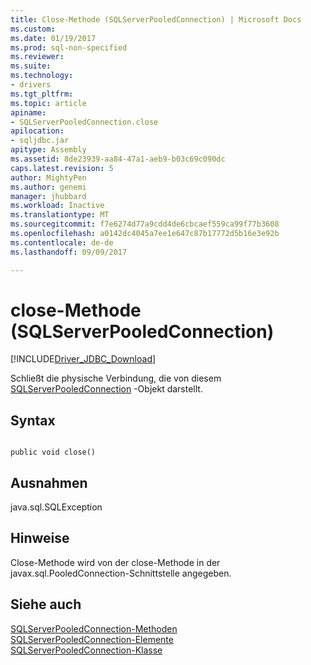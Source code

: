 ```yaml
---
title: Close-Methode (SQLServerPooledConnection) | Microsoft Docs
ms.custom: 
ms.date: 01/19/2017
ms.prod: sql-non-specified
ms.reviewer: 
ms.suite: 
ms.technology:
- drivers
ms.tgt_pltfrm: 
ms.topic: article
apiname:
- SQLServerPooledConnection.close
apilocation:
- sqljdbc.jar
apitype: Assembly
ms.assetid: 8de23939-aa84-47a1-aeb9-b03c69c090dc
caps.latest.revision: 5
author: MightyPen
ms.author: genemi
manager: jhubbard
ms.workload: Inactive
ms.translationtype: MT
ms.sourcegitcommit: f7e6274d77a9cdd4de6cbcaef559ca99f77b3608
ms.openlocfilehash: a0142dc4045a7ee1e647c87b17772d5b16e3e92b
ms.contentlocale: de-de
ms.lasthandoff: 09/09/2017

---
```

# <a name="close-method-sqlserverpooledconnection"></a>close-Methode (SQLServerPooledConnection)
[!INCLUDE[Driver_JDBC_Download](../../../includes/driver_jdbc_download.md)]

  Schließt die physische Verbindung, die von diesem [SQLServerPooledConnection](../../../connect/jdbc/reference/sqlserverpooledconnection-class.md) -Objekt darstellt.  
  
## <a name="syntax"></a>Syntax  
  
```  
  
public void close()  
```  
  
## <a name="exceptions"></a>Ausnahmen  
 java.sql.SQLException  
  
## <a name="remarks"></a>Hinweise  
 Close-Methode wird von der close-Methode in der javax.sql.PooledConnection-Schnittstelle angegeben.  
  
## <a name="see-also"></a>Siehe auch  
 [SQLServerPooledConnection-Methoden](../../../connect/jdbc/reference/sqlserverpooledconnection-methods.md)   
 [SQLServerPooledConnection-Elemente](../../../connect/jdbc/reference/sqlserverpooledconnection-members.md)   
 [SQLServerPooledConnection-Klasse](../../../connect/jdbc/reference/sqlserverpooledconnection-class.md)  
  
  


